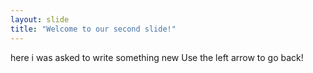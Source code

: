 ```yaml
---
layout: slide
title: "Welcome to our second slide!"
---
```

here i was asked to write something new
Use the left arrow to go back!
